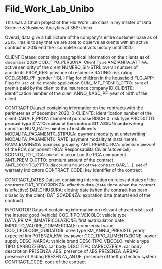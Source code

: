 # Fild_Work_Lab_Unibo
This was a Churn project of the Fild Work Lab class in my master of Data Science &amp; Business Analytics at BBS-Unibo

Overall, data give a full picture of the company's entire customer base as of 2015.
This is to say that we are able to observe all clients with an active contract in 2015 end their complete contracts history until 2020.

CLIENT
Dataset containing anagraphical information on the clients as of december 2020
COD_TIPO_PERSONA: Client Type
ANZIANITA_ATTIVA: active seniority of the client
NUMERO_SINISTRI: overall number of accidents
PROV_RES: province of residence
RATING: risk rating
COD_GEND_PF: gender
FIGLI: Flag for children in the household
FLG_APP: Flag for use of the mobile application
SUM_IMP_PREMIO_CTTO: sum of premia paid by the client to the insurance company
ID_CLIENTE: identification number of the client
ANNO_NASC_PF: year of birth of the client

CONTRACT
Dataset containing information on the contracts with the perimeter as of december 2020
ID_CLIENTE: identification number of the client
CANALE_PROV: channel of purchase
RISCHIO: risk type
PRODOTTO: product type
STATO: status of the contract
SIT ASSUN: underwriting condition
NUM_RATE: number of installments
MODALITA_PAGAMENTO_STIPULA: payment modality at underwriting
MODALITA_PAGAMENTO_RATE: payment modality at installments
RAGG_BUSINESS: business grouping
AMT_PREMIO_RCA: premium amount of the RCA component (RCA: Responsabilità Civile Autoveicoli)
SCONTO_TOT_RCA: overall discount on the RCA component
AMT_PREMIO_CTTO: premium amount of the contract
AMT_SCONTO_CTTO: discount amount of the contract
GAR_[...]: set of warranty indicators
CONTRACT_CODE: key identifier of the contract

CONTRACT_DATES
Dataset containing information on relevant dates of the contracts
DAT_DECORRENZA: effective date (date since when the contract is effective)
DAT_CHIUSURA: closing date (when the contract has been closed by the client)
DAT_SCADENZA: expiration date (natural end of the contract)

INFOMOTOR
Dataset containing information on relevant characteristics of the insured good (vehicle)
COD_TIPO_VEICOLO: vehicle type
DATA_PRIMA_IMMATRICOLAZIONE: first matriculation date
IMPORTO_VALORE_COMMERCIALE: commercial value
COD_TIPOLOGIA_GUIDATORI: drive type
KM_ANNUI_PREVISTI: yearly expected km
POTENZA_KW: kw power
COD_TIPO_ALIMENTAZIONE: power supply
DESC_MARCA: vehicle brand
DESC_TIPO_VEICOLO: vehicle type
TIPO_CARROZZERIA: car body
DESC_TIPO_CARROZZERIA: car body description 
PRESENZA_ABS: presence of ABS
PRESENZA_AIRBAG: presence of Airbag
PRESENZA_ANTIF: presence of theft protection system
CONTRACT_CODE: code of the contract


